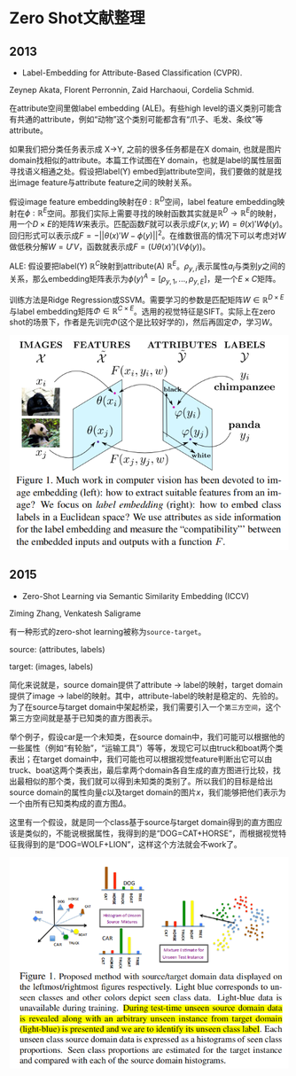 # Zero Shot文献整理

## 2013

- Label-Embedding for Attribute-Based Classification (CVPR).

 Zeynep Akata, Florent Perronnin, Zaid Harchaoui, Cordelia Schmid.

在attribute空间里做label embedding (ALE)。有些high level的语义类别可能含有共通的attribute，例如“动物”这个类别可能都含有“爪子、毛发、条纹”等attribute。

如果我们把分类任务表示成 X->Y, 之前的很多任务都是在X domain, 也就是图片domain找相似的attribute。本篇工作试图在Y domain，也就是label的属性层面寻找语义相通之处。假设把label(Y) embed到attribute空间，我们要做的就是找出image feature与attribute feature之间的映射关系。

假设image feature embedding映射在$\theta: \mathbb{R}^{D}$空间，label feature embedding映射在$\phi: \mathbb{R}^{E}$空间。那我们实际上需要寻找的映射函数其实就是$\mathbb{R}^{D} \rightarrow \mathbb{R}^{E}$的映射，用一个$D \times E$的矩阵$W$来表示。匹配函数$F$就可以表示成$F(x,y;W)=\theta(x)'W\phi(y)$。回归形式可以表示成$F=-||\theta(x)'W-\phi(y)||^2$。在维数很高的情况下可以考虑对$W$做低秩分解$W=U'V$，函数就表示成$F=(U\theta(x)') (V\phi(y))$。

ALE: 假设要把label(Y) $\mathbb{R}^{C}$映射到attribute(A) $\mathbb{R}^{E}$。$\rho_{y,i}$表示属性$a_i$与类别$y$之间的关系，那么embedding矩阵表示为$\phi(y)^{A}=[\rho_{y,1}, ..., \rho_{y,E}]$，是一个$E \times C$矩阵。

训练方法是Ridge Regression或SSVM。需要学习的参数是匹配矩阵$W \in \mathbb{R}^{D\times E}$与label embedding矩阵$\Phi \in \mathbb{R}^{C \times E}$。选用的视觉特征是SIFT。实际上在zero shot的场景下，作者是先训完$\Phi$(这个是比较好学的)，然后再固定$\Phi$，学习$W$。


![image](figures/ALE_1.png)

## 2015

- Zero-Shot Learning via Semantic Similarity Embedding (ICCV)

Ziming Zhang, Venkatesh Saligrame

有一种形式的zero-shot learning被称为`source-target`。

source: (attributes, labels)

target: (images, labels)

简化来说就是，source domain提供了attribute -> label的映射，target domain提供了image -> label的映射。其中，attribute-label的映射是稳定的、先验的。为了在source与target domain中架起桥梁，我们需要引入一个`第三方空间`，这个第三方空间就是基于已知类的直方图表示。

举个例子，假设car是一个未知类，在source domain中，我们可能可以根据他的一些属性（例如“有轮胎”，“运输工具”）等等，发现它可以由truck和boat两个类表出；在target domain中，我们可能也可以根据视觉feature判断出它可以由truck、boat这两个类表出，最后拿两个domain各自生成的直方图进行比较，找出最相似的那个类，我们就可以得到未知类的类别了。所以我们的目标是给出source domain的属性向量$c$以及target domain的图片$x$，我们能够把他们表示为一个由所有已知类构成的直方图$\Delta$。

这里有一个假设，就是同一个class基于source与target domain得到的直方图应该是类似的，不能说根据属性，我得到的是“DOG=CAT+HORSE”，而根据视觉特征我得到的是“DOG=WOLF+LION”，这样这个方法就会不work了。



![image](figures/SSE_1.png)